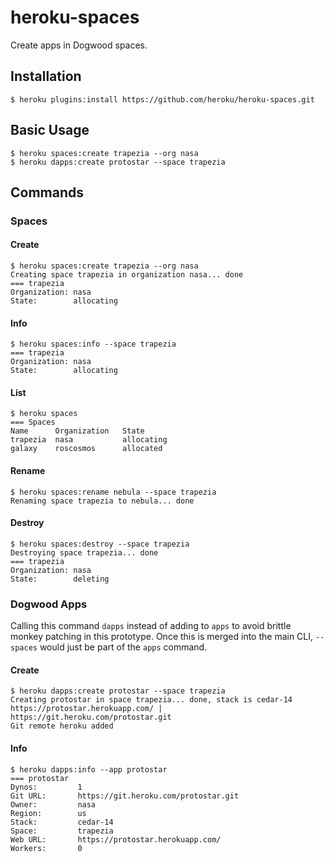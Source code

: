 # heroku-spaces

Create apps in Dogwood spaces.

## Installation

    $ heroku plugins:install https://github.com/heroku/heroku-spaces.git

## Basic Usage

    $ heroku spaces:create trapezia --org nasa
    $ heroku dapps:create protostar --space trapezia

## Commands

### Spaces

#### Create

    $ heroku spaces:create trapezia --org nasa
    Creating space trapezia in organization nasa... done
    === trapezia
    Organization: nasa
    State:        allocating

#### Info

    $ heroku spaces:info --space trapezia
    === trapezia
    Organization: nasa
    State:        allocating

#### List

    $ heroku spaces
    === Spaces
    Name      Organization   State
    trapezia  nasa           allocating
    galaxy    roscosmos      allocated

#### Rename

    $ heroku spaces:rename nebula --space trapezia
    Renaming space trapezia to nebula... done
    
#### Destroy

    $ heroku spaces:destroy --space trapezia
    Destroying space trapezia... done
    === trapezia
    Organization: nasa
    State:        deleting

### Dogwood Apps

Calling this command `dapps` instead of adding to `apps` to avoid brittle monkey patching in this prototype.
Once this is merged into the main CLI, `--spaces` would just be part of the `apps` command.

#### Create

    $ heroku dapps:create protostar --space trapezia
    Creating protostar in space trapezia... done, stack is cedar-14
    https://protostar.herokuapp.com/ | https://git.heroku.com/protostar.git
    Git remote heroku added

#### Info

    $ heroku dapps:info --app protostar
    === protostar
    Dynos:         1
    Git URL:       https://git.heroku.com/protostar.git
    Owner:         nasa
    Region:        us
    Stack:         cedar-14
    Space:         trapezia
    Web URL:       https://protostar.herokuapp.com/
    Workers:       0

